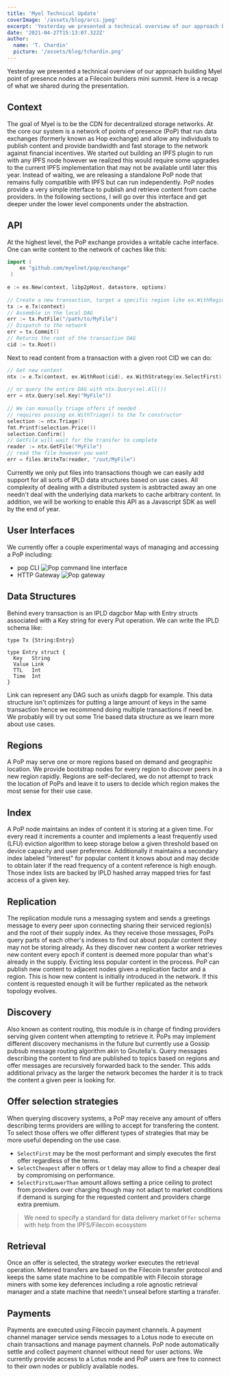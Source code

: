 ```yaml
---
title: 'Myel Technical Update'
coverImage: '/assets/blog/arcs.jpeg'
excerpt: 'Yesterday we presented a technical overview of our approach building Myel point of presence nodes at a Filecoin builders mini summit. Here is a recap of what we shared during the presentation.'
date: '2021-04-27T15:13:07.322Z'
author:
  name: 'T. Chardin'
  picture: '/assets/blog/tchardin.png'
---
```

Yesterday we presented a technical overview of our approach building Myel point of presence nodes at a Filecoin builders mini summit.
Here is a recap of what we shared during the presentation.

## Context
The goal of Myel is to be the CDN for decentralized storage networks. At the core our system is a network of points of presence (PoP) that run data exchanges (formerly known as Hop exchange) and allow any individuals to publish content and provide bandwidth and fast storage to the network against financial incentives.
We started out building an IPFS plugin to run with any IPFS node however we realized this would require some upgrades to the current IPFS implementation that may not be available until later this year. Instead of waiting, we are releasing  a standalone PoP node that remains fully compatible with IPFS but can run independently. PoP nodes provide a very simple interface to publish and retrieve content from cache providers. In the following sections, I will go over this interface and get deeper under the lower level components under the abstraction.

## API
At the highest level, the PoP exchange provides a writable cache interface. One can write content to the network of caches like this:
```go
import (
	ex "github.com/myelnet/pop/exchange"
 )
  
e := ex.New(context, libp2pHost, datastore, options)
  
// Create a new transaction, target a specific region like ex.WithRegion(ex.Europe)
tx := e.Tx(context)
// Assemble in the local DAG
err := tx.PutFile("/path/to/MyFile")
// Dispatch to the network
err = tx.Commit()
// Returns the root of the transaction DAG
cid := tx.Root()
```
Next to read content from a transaction with a given root CID we can do:
```go
// Get new content
ntx := e.Tx(context, ex.WithRoot(cid), ex.WithStrategy(ex.SelectFirst))
  
// or query the entire DAG with ntx.Query(sel.All())
err = ntx.Query(sel.Key("MyFile"))
  
// We can manually triage offers if needed
// requires passing ex.WithTriage() to the Tx constructor
selection := ntx.Triage()
fmt.Printf(selection.Price())
selection.Confirm()
// GetFile will wait for the transfer to complete
reader := ntx.GetFile("MyFile")
// read the file however you want
err = files.WriteTo(reader, "/out/MyFile")
```
Currently we only put files into transactions though we can easily add support for all sorts of IPLD data structures based on use cases. All complexity of dealing with a distributed system is asbtracted away an one needn't deal with the underlying data markets to cache arbitrary content. In addition, we will be working to enable this API as a Javascript SDK as well by the end of year.

## User Interfaces
We currently offer a couple experimental ways of managing and accessing a PoP including:
- pop CLI
![Pop command line interface](/assets/blog/pop-cli.png)
- HTTP Gateway
![Pop gateway](/assets/blog/pop-gateway.png)

## Data Structures
Behind every transaction is an IPLD dagcbor Map with Entry structs associated with a Key string for every Put operation. We can write the IPLD schema like:
```ipldsch
type Tx {String:Entry}

type Entry struct {
  Key   String
  Value Link
  TTL   Int
  Time  Int
}
```
Link can represent any DAG such as unixfs dagpb for example. This data structure isn't optimizes for putting a large amount of keys in the same transaction hence we recommend doing multiple transactions if need be. We probably will try out some Trie based data structure as we learn more about use cases.

## Regions
A PoP may serve one or more regions based on demand and geographic location. We provide bootstrap nodes for every region to discover peers in a new region rapidly. Regions are self-declared, we do not attempt to track the location of PoPs and leave it to users to decide which region makes the most sense for their use case.

## Index
A PoP node maintains an index of content it is storing at a given time. For every read it increments a counter and implements a least frequently used (LFU) eviction algorithm to keep storage below a given threshold based on device capacity and user preference. Additionally it maintains a secondary index labeled "Interest" for popular content it knows about and may decide to obtain later if the read frequency of a content reference is high enough. Those index lists are backed by IPLD hashed array mapped tries for fast access of a given key.

## Replication
The replication module runs a messaging system and sends a greetings message to every peer upon connecting sharing their serviced region(s) and the root of their supply index. As they receive those messages, PoPs query parts of each other's indexes to find out about popular content they may not be storing already. As they discover new content a worker retrieves new content every epoch if content is deemed more popular than what's already in the supply. Evicting less popular content in the process.
PoP can publish new content to adjacent nodes given a replication factor and a region. This is how new content is initially introduced in the network. If this content is requested enough it will be further replicated as the network topology evolves.

## Discovery
Also known as content routing, this module is in charge of finding providers serving given content when attempting to retrieve it. PoPs may implement different discovery mechanisms in the future but currently use a Gossip pubsub message routing algorithm akin to Gnutella's. Query messages describing the content to find are published to topics based on regions and offer messages are recursively forwarded back to the sender. This adds additional privacy as the larger the network becomes the harder it is to track the content a given peer is looking for.

## Offer selection strategies
When querying discovery systems, a PoP may receive any amount of offers describing terms providers are willing to accept for transfering the content. To select those offers we offer different types of strategies that may be more useful depending on the use case.
- `SelectFirst` may be the most performant and simply executes the first offer regardless of the terms.
- `SelectCheapest` after n offers or t delay may allow to find a cheaper deal by compromising on performance.
- `SelectFirstLowerThan` amount allows setting a price ceiling to protect from providers over charging though may not adapt to market conditions if demand is surging for the requested content and providers charge extra premium.

> We need to specify a standard for data delivery market `Offer` schema with help from the IPFS/Filecoin ecosystem

## Retrieval
Once an offer is selected, the strategy worker executes the retrieval operation. Metered transfers are based on the Filecoin transfer protocol and keeps the same state machine to be compatible with Filecoin storage miners with some key deferences including a role agnostic retrieval manager and a state machine that needn't unseal before starting a transfer.

## Payments
Payments are executed using Filecoin payment channels. A payment channel manager service sends messages to a Lotus node to execute on chain transactions and manage payment channels. PoP node automatically settle and collect payment channel without need for user actions. We currently provide access to a Lotus node and PoP users are free to connect to their own nodes or publicly available nodes.
   
